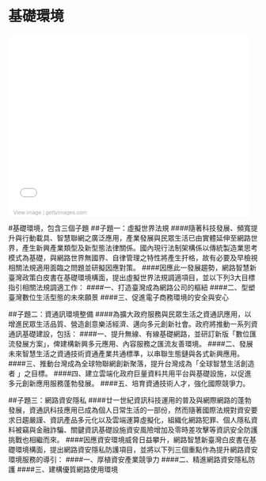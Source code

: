# 基礎環境
<div class="getty embed image" style="background-color:#fff;display:inline-block;font-family:'Helvetica Neue',Arial,sans-serif;color:#a7a7a7;font-size:11px;width:100%;max-width:488px;"><div style="overflow:hidden;position:relative;height:0;padding:71.926230% 0 0 0;width:100%;"><iframe src="//embed.gettyimages.com/embed/150817930?et=VwCV95KhQQpp7a4or_6TZA&sig=b33hM3gy_2Ea0XkpLV2ZWfOvr_NjYw_I3W86EQr8OB0=" width="488" height="351" scrolling="no" frameborder="0" style="display:inline-block;position:absolute;top:0;left:0;width:100%;height:100%;"></iframe></div><p style="margin:0;"></p><div style="padding:0;margin:0 0 0 10px;text-align:left;"><a href="http://www.gettyimages.com/detail/150817930" target="_blank" style="color:#a7a7a7;text-decoration:none;font-weight:normal !important;border:none;display:inline-block;">View image</a> | <a href="http://www.gettyimages.com" target="_blank" style="color:#a7a7a7;text-decoration:none;font-weight:normal !important;border:none;display:inline-block;">gettyimages.com</a></div></div>

#基礎環境，包含三個子題
##子題一：虛擬世界法規
####隨著科技發展、頻寬提升與行動載具、智慧聯網之廣泛應用，產業發展與民眾生活已由實體延伸至網路世界，產生新興產業類型及新型態法律關係。國內現行法制架構係以傳統製造業思考模式為基礎，與網路世界無國界、自律管理之特性將產生扞格，故有必要及早檢視相關法規適用面臨之問題並研擬因應對策。
####因應此一發展趨勢，網路智慧新臺灣政策白皮書在基礎環境構面，提出虛擬世界法規調適項目，並以下列3大目標指引相關法規調適工作：
####一、打造臺灣成為網路公司的樞紐
####二、型塑臺灣數位生活型態的未來願景
####三、促進電子商務環境的安全與安心

##子題二：資通訊環境整備
####為擴大政府服務與民眾生活之資通訊應用，以增進民眾生活品質、營造創意樂活經濟、邁向多元創新社會。政府將推動一系列資通訊基礎建設，包括：
####一、提升無線、有線基礎網路，並研訂新版「數位匯流發展方案」，俾建構新興多元應用、內容服務之匯流友善環境。
####二、發展未來智慧生活之資通技術資通產業共通標準，以串聯生態鏈與各式新興應用。
####三、推動台灣成為全球物聯網創新聚落，提升台灣成為「全球智慧生活創造者 」之目標。
####四、建立雲端化政府巨量資料共用平台與基礎設施，以促進多元創新應用服務蓬勃發展。
####五、培育資通技術人才，強化國際競爭力。

##子題三：網路資安隱私
####廿一世紀資訊科技運用的普及與網際網路的蓬勃發展，資通訊科技應用已成為個人日常生活的一部份，然而隨著國際法規對資安要求日趨嚴謹、資訊產品多元化以及雲端運算虛擬化，組織化網路犯罪、個人隱私資料被竊與金融詐騙、關鍵資訊基礎設施資安風險增加及零時差攻擊等資訊安全防護挑戰也相繼而來。
####因應資安環境威脅日益攀升，網路智慧新臺灣白皮書在基礎環境構面，提出網路資安隱私防護項目，並將以下列三個重點作為提升網路資安環境服務的導引：
####一、厚植資安產業競爭力
####二、精進網路資安隱私防護
####三、建構優質網路使用環境

